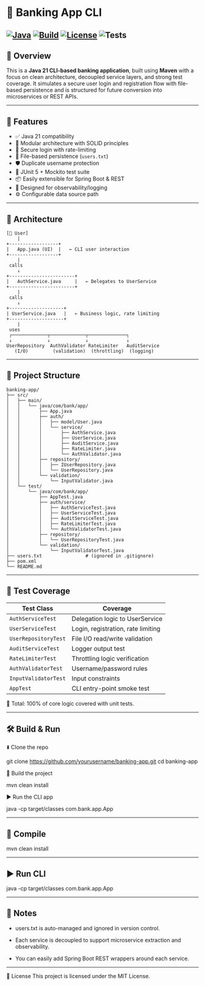 # 🏦 Banking App CLI
[![Java](https://img.shields.io/badge/Java-21-blue?logo=openjdk)](https://openjdk.org/projects/jdk/21/)
[![Build](https://img.shields.io/badge/build-passing-brightgreen?logo=apachemaven)](https://maven.apache.org/)
[![License](https://img.shields.io/badge/license-MIT-green.svg)](LICENSE)
![Tests](https://img.shields.io/badge/tests-100%25_passed-brightgreen)
---
## 🔰 Overview
This is a **Java 21 CLI-based banking application**, built using **Maven** with a focus on clean architecture, decoupled service layers, and strong test coverage. It simulates a secure user login and registration flow with file-based persistence and is structured for future conversion into microservices or REST APIs.

---
## 🚀 Features
- ✅ Java 21 compatibility
- 🧱 Modular architecture with SOLID principles
- 🔐 Secure login with rate-limiting
- 📝 File-based persistence (`users.txt`)
- 🛡️ Duplicate username protection
- 🧪 JUnit 5 + Mockito test suite
- 📦 Easily extensible for Spring Boot & REST
- 🧠 Designed for observability/logging
- ⚙️ Configurable data source path

---
## 🧠 Architecture

```
[👤 User]
    |
+------------------+
|   App.java (UI)  |   ← CLI user interaction
+------------------+
    |
 calls
    ↓
+------------------------+
|   AuthService.java     |   ← Delegates to UserService
+------------------------+
    |
 calls
    ↓
+--------------------+
| UserService.java   |   ← Business logic, rate limiting
+--------------------+
    |
 uses
 ┌─────────────┬─────────────┬──────────────┐
 ↓             ↓             ↓              ↓
UserRepository  AuthValidator RateLimiter   AuditService
   (I/O)         (validation)  (throttling)  (logging)
```

---

## 📁 Project Structure

```
banking-app/
├── src/
│   ├── main/
│   │   └── java/com/bank/app/
│   │       ├── App.java
│   │       ├── auth/
│   │       │   ├── model/User.java
│   │       │   └── service/
│   │       │       ├── AuthService.java
│   │       │       ├── UserService.java
│   │       │       ├── AuditService.java
│   │       │       ├── RateLimiter.java
│   │       │       └── AuthValidator.java
│   │       ├── repository/
│   │       │   ├── IUserRepository.java
│   │       │   └── UserRepository.java
│   │       └── validation/
│   │           └── InputValidator.java
│   └── test/
│       └── java/com/bank/app/
│           ├── AppTest.java
│           ├── auth/service/
│           │   ├── AuthServiceTest.java
│           │   ├── UserServiceTest.java
│           │   ├── AuditServiceTest.java
│           │   ├── RateLimiterTest.java
│           │   └── AuthValidatorTest.java
│           ├── repository/
│           │   └── UserRepositoryTest.java
│           └── validation/
│               └── InputValidatorTest.java
├── users.txt                # (ignored in .gitignore)
├── pom.xml
└── README.md
```

---

## 🧪 Test Coverage
| Test Class           | Coverage                           |
| -------------------- | ---------------------------------- |
| `AuthServiceTest`    | Delegation logic to UserService    |
| `UserServiceTest`    | Login, registration, rate limiting |
| `UserRepositoryTest` | File I/O read/write validation     |
| `AuditServiceTest`   | Logger output test                 |
| `RateLimiterTest`    | Throttling logic verification      |
| `AuthValidatorTest`  | Username/password rules            |
| `InputValidatorTest` | Input constraints                  |
| `AppTest`            | CLI entry-point smoke test         |

🔬 Total: 100% of core logic covered with unit tests.

---
## 🛠 Build & Run

⬇️ Clone the repo

git clone https://github.com/yourusername/banking-app.git
cd banking-app

🔨 Build the project

mvn clean install

▶️ Run the CLI app

java -cp target/classes com.bank.app.App

---

## 🔨 Compile

mvn clean install

---

## ▶️ Run CLI

java -cp target/classes com.bank.app.App

---

## 📌 Notes

- users.txt is auto-managed and ignored in version control.

- Each service is decoupled to support microservice extraction and observability.

- You can easily add Spring Boot REST wrappers around each service.


---

📄 License
This project is licensed under the MIT License.